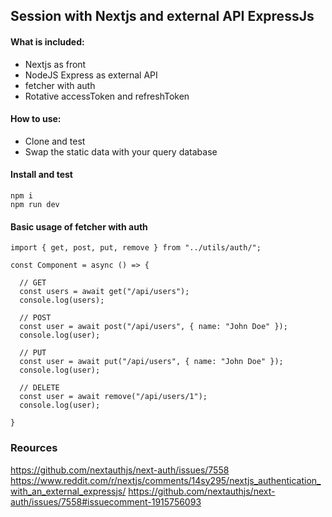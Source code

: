 ## Session with Nextjs and external API ExpressJs

#### What is included:
- Nextjs as front
- NodeJS Express as external API
- fetcher with auth
- Rotative accessToken and refreshToken


#### How to use:
- Clone and test
- Swap the static data with your query database

#### Install and test
```
npm i
npm run dev
```

#### Basic usage of fetcher with auth
```
import { get, post, put, remove } from "../utils/auth/";

const Component = async () => {

  // GET
  const users = await get("/api/users");
  console.log(users);

  // POST
  const user = await post("/api/users", { name: "John Doe" });
  console.log(user);

  // PUT
  const user = await put("/api/users", { name: "John Doe" });
  console.log(user);

  // DELETE
  const user = await remove("/api/users/1");
  console.log(user);

}
```

### Reources
https://github.com/nextauthjs/next-auth/issues/7558
https://www.reddit.com/r/nextjs/comments/14sy295/nextjs_authentication_with_an_external_expressjs/
https://github.com/nextauthjs/next-auth/issues/7558#issuecomment-1915756093
